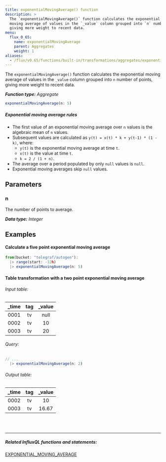 ```yaml
---
title: exponentialMovingAverage() function
description: >
  The `exponentialMovingAverage()` function calculates the exponential
  moving average of values in the `_value` column grouped into `n` number of points,
  giving more weight to recent data.
menu:
  flux_0_65:
    name: exponentialMovingAverage
    parent: Aggregates
    weight: 1
aliases:
  - /flux/v0.65/functions/built-in/transformations/aggregates/exponentialmovingaverage/
---
```


The `exponentialMovingAverage()` function calculates the exponential moving average of values
in the `_value` column grouped into `n` number of points, giving more weight to recent data.

_**Function type:** Aggregate_  

```js
exponentialMovingAverage(n: 5)
```

##### Exponential moving average rules
- The first value of an exponential moving average over `n` values is the
  algebraic mean of `n` values.
- Subsequent values are calculated as `y(t) = x(t) * k + y(t-1) * (1 - k)`, where:
    - `y(t)` is the exponential moving average at time `t`.
    - `x(t)` is the value at time `t`.
    - `k = 2 / (1 + n)`.
- The average over a period populated by only `null` values is `null`.
- Exponential moving averages skip `null` values.

## Parameters

### n
The number of points to average.

_**Data type:** Integer_

## Examples

#### Calculate a five point exponential moving average
```js
from(bucket: "telegraf/autogen"):
  |> range(start: -12h)
  |> exponentialMovingAverage(n: 5)
```

#### Table transformation with a two point exponential moving average

###### Input table:
| _time | tag | _value |
|:-----:|:---:|:------:|
| 0001  | tv  | null   |
| 0002  | tv  | 10     |
| 0003  | tv  | 20     |

###### Query:
```js
// ...
  |> exponentialMovingAverage(n: 2)
```

###### Output table:
| _time | tag | _value |
|:-----:|:---:|:------:|
| 0002  | tv  | 10     |
| 0003  | tv  | 16.67  |

<hr style="margin-top:4rem"/>

##### Related InfluxQL functions and statements:
[EXPONENTIAL_MOVING_AVERAGE](/influxdb/latest/query_language/functions/#exponential-moving-average)
